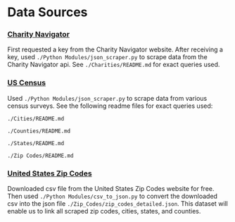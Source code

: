 # Data Sources

### [Charity Navigator](https://www.charitynavigator.org/index.cfm?bay=content.view&cpid=1397)

First requested a key from the Charity Navigator website. After receiving a key, used `./Python Modules/json_scraper.py` to scrape data from the Charity Navigator api. See `./Charities/README.md` for exact queries used.


### [US Census](https://www.census.gov/developers/)

Used `./Python Modules/json_scraper.py` to scrape data from various census surveys. See the following readme files for exact queries used:

`./Cities/README.md`

`./Counties/README.md`

`./States/README.md`

`./Zip Codes/README.md`


### [United States Zip Codes](https://www.unitedstateszipcodes.org/zip-code-database/)

Downloaded csv file from the United States Zip Codes website for free. Then used `./Python Modules/csv_to_json.py` to convert the downloaded csv into the json file `./Zip_Codes/zip_codes_detailed.json`. This dataset will enable us to link all scraped zip codes, cities, states, and counties.
